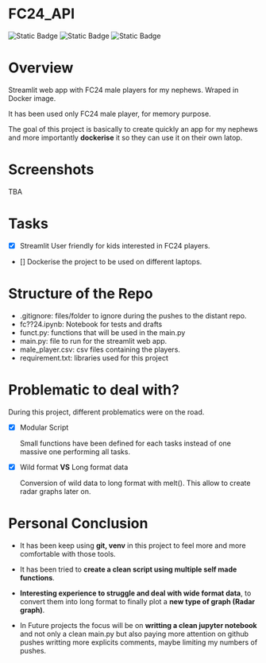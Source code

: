 # FC24_API
![Static Badge](https://img.shields.io/badge/Docker-red) 
![Static Badge](https://img.shields.io/badge/Streamlit-white)
![Static Badge](https://img.shields.io/badge/Python-cyan) 




# Overview
Streamlit web app with FC24 male players for my nephews. Wraped in Docker image.

It has been used only FC24 male player, for memory purpose. 

The goal of this project is basically to create quickly an app for my nephews and more importantly **dockerise** it so they can use it on their own latop.


# Screenshots

TBA

# Tasks
- [x] Streamlit User friendly for kids interested in FC24 players.
- [] Dockerise the project to be used on different laptops.




# Structure of the Repo
- .gitignore: files/folder to ignore during the pushes to the distant repo.
- fc??24.ipynb: Notebook for tests and drafts
- funct.py: functions that will be used in the main.py
- main.py: file to run for the streamlit web app.
- male_player.csv: csv files containing the players.
- requirement.txt: libraries used for this project




# Problematic to deal with?
During this project, different problematics were on the road.
- [x] Modular Script
      
   Small functions have been defined for each tasks instead of one massive one performing all tasks.

- [x] Wild format **VS** Long format data
  
  Conversion of wild data to long format with melt(). This allow to create radar graphs later on.


# Personal Conclusion

- It has been keep using **git, venv** in this project to feel more and more comfortable with those tools. 

- It has been tried to **create a clean script using multiple self made functions**. 

- **Interesting experience to struggle and deal with wide format data**, to convert them into long format to finally plot a **new type of graph (Radar graph)**.

- In Future projects the focus will be on **writting a clean jupyter notebook** and not only a clean main.py but also paying more attention on github pushes writting more explicits comments, maybe limiting my numbers of pushes.









